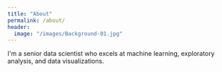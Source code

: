 ```yaml
---
title: "About"
permalink: /about/
header:
  image: "/images/Background-01.jpg"
---
```


I'm a senior data scientist who excels at machine learning, exploratory analysis, and data visualizations.
